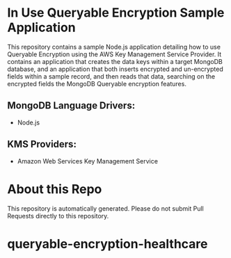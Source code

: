 # In Use Queryable Encryption Sample Application

This repository contains a sample Node.js application detailing how to use Queryable Encryption using the AWS Key Management Service Provider.
It contains an application that creates the data keys within a target MongoDB database, and an application that both inserts encrypted and un-encrypted fields within a sample record, and then reads that data, searching on the encrypted fields the MongoDB Queryable encryption features.

## MongoDB Language Drivers:

- Node.js


## KMS Providers:

- Amazon Web Services Key Management Service


# About this Repo

This repository is automatically generated. Please do not submit Pull Requests directly to this repository.
# queryable-encryption-healthcare
